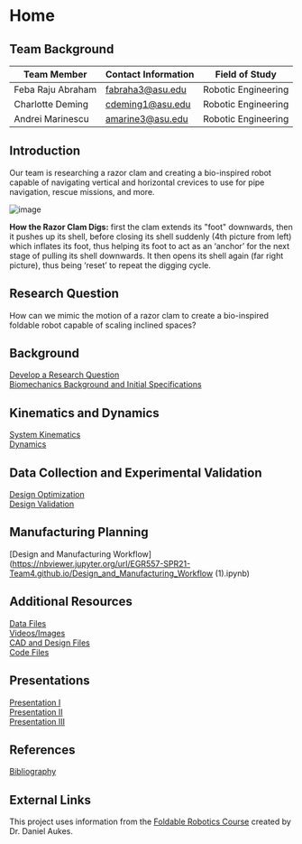 # Home

## Team Background

|Team Member|Contact Information|Field of Study|
|---|---|---|
|Feba Raju Abraham|fabraha3@asu.edu|Robotic Engineering|
|Charlotte Deming|cdeming1@asu.edu|Robotic Engineering|
|Andrei Marinescu|amarine3@asu.edu|Robotic Engineering|

## Introduction

Our team is researching a razor clam and creating a bio-inspired robot capable of navigating vertical and horizontal crevices to use for pipe navigation, rescue missions, and more.

![image](https://dl0.creation.com/articles/p124/c12446/razor-clam-digs.jpg)

**How the Razor Clam Digs:** first the clam extends its "foot" downwards, then it pushes up its shell, before closing its shell suddenly (4th picture from left) which inflates its foot, thus helping its foot to act as an ‘anchor’ for the next stage of pulling its shell downwards. It then opens its shell again (far right picture), thus being ‘reset’ to repeat the digging cycle.

## Research Question

How can we mimic the motion of a razor clam to create a bio-inspired foldable robot capable of scaling inclined spaces?

## Background

[Develop a Research Question](develop-a-research-question.md)  
[Biomechanics Background and Initial Specifications](biomechanics-background-and-initial-specifications.md) 

## Kinematics and Dynamics

[System Kinematics](https://nbviewer.jupyter.org/url/EGR557-SPR21-Team4.github.io/System_Kinematics.ipynb)  
[Dynamics](https://nbviewer.jupyter.org/url/EGR557-SPR21-Team4.github.io/System_Dynamics.ipynb)

## Data Collection and Experimental Validation

[Design Optimization]()  
[Design Validation](https://nbviewer.jupyter.org/url/EGR557-SPR21-Team4.github.io/Data_Collection_and_Experimental_Validation.ipynb)

## Manufacturing Planning

[Design and Manufacturing Workflow](https://nbviewer.jupyter.org/url/EGR557-SPR21-Team4.github.io/Design_and_Manufacturing_Workflow (1).ipynb)

## Additional Resources

[Data Files]()  
[Videos/Images]()  
[CAD and Design Files]()  
[Code Files]()

## Presentations

[Presentation I](presentation1.md)  
[Presentation II](presentation2.md)  
[Presentation III](presentation3.md)

## References

[Bibliography](references.md)

## External Links

This project uses information from the [Foldable Robotics Course](https://egr557.github.io/) created by Dr. Daniel Aukes.
